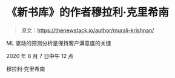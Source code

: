 # 《新书库》的作者穆拉利·克里希南

> 原文：<https://thenewstack.io/author/murali-krishnan/>

ML 驱动的预测分析是保持客户满意度的关键

2020 年 8 月 7 日中午 12 点

穆拉利·克里希南